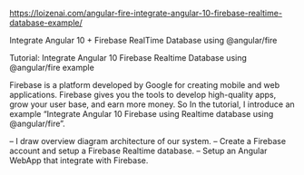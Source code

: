 https://loizenai.com/angular-fire-integrate-angular-10-firebase-realtime-database-example/

Integrate Angular 10 + Firebase RealTime Database using @angular/fire

Tutorial: Integrate Angular 10 Firebase Realtime Database using @angular/fire example

Firebase is a platform developed by Google for creating mobile and web applications. Firebase gives you the tools to develop high-quality apps, grow your user base, and earn more money. So In the tutorial, I introduce an example “Integrate Angular 10 Firebase using Realtime database using @angular/fire”.

– I draw overview diagram architecture of our system.
– Create a Firebase account and setup a Firebase Realtime database.
– Setup an Angular WebApp that integrate with Firebase.
